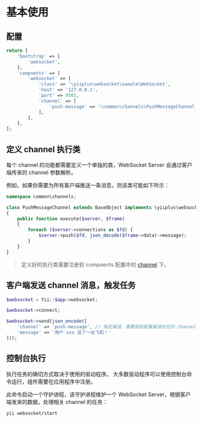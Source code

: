 # 基本使用

## 配置

```php
return [
	'bootstrap' => [
		'websocket',
	],
	'compoents' => [
		'websocket' => [
			'class' => '\yiiplus\websocket\swoole\WebSocket',
			'host' => '127.0.0.1',
			'port' => 9501,
			'channel' => [
				'push-message' => '\common\channels\PushMessageChannel', // 配置 channel 对应的执行类
			],
		],
	],
];
```

## 定义 channel 执行类

每个 channel 的功能都需要定义一个单独的类，WebSocket Server 会通过客户端传来的 channel 参数解析。

例如，如果你需要为所有客户端推送一条消息，则该类可能如下所示：

```php
namespace common\channels;

class PushMessageChannel extends BaseObject implements \yiiplus\websocket\ChannelInterface
{
	public function execute($server, $frame)
	{
		foreach ($server->connections as $fd) {
            $server->push($fd, json_decode($frame->data)->message);
        }
	}
}
```

> 定义好的执行类需要注册到 compoents 配置中的 [channel](#配置) 下。

## 客户端发送 channel 消息，触发任务

```php
$websocket = Yii::$app->websocket;

$websocket->connect;

$websocket->send(json_encode([
	'channel' => 'push-message', // 指定渠道，需要提前配置渠道对应的 channel 类
	'message' => '用户 xxx 送了一台飞机！'
]));
```

## 控制台执行

执行任务的确切方式取决于使用的驱动程序。 大多数驱动程序可以使用控制台命令运行，组件需要在应用程序中注册。

此命令启动一个守护进程，该守护进程维护一个 WebSocket Server，根据客户端发来的数据，处理相关 channel 的任务：

```bash
yii websocket/start
```

